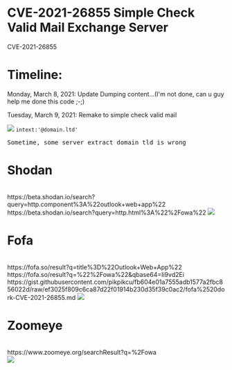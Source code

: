 # CVE-2021-26855 Simple Check Valid Mail Exchange Server
CVE-2021-26855
<h1>Timeline:</h1>
<p>Monday, March 8, 2021: Update Dumping content...(I'm not done, can u guy help me done this code ;-;)</p>
<p>Tuesday, March 9, 2021: Remake to simple check valid mail</p>
<img src="https://i.imgur.com/098HKFd.png"/>
<code>intext:'@domain.ltd'</code>
<pre>Sometime, some server extract domain tld is wrong</pre>
<h1>Shodan</h1><br>
https://beta.shodan.io/search?query=http.component%3A%22outlook+web+app%22
<br>https://beta.shodan.io/search?query=http.html%3A%22%2Fowa%22
<img src="https://i.imgur.com/yP2L4EA.png"/>
<h1>Fofa</h1>
<br>https://fofa.so/result?q=title%3D%22Outlook+Web+App%22
<br>https://fofa.so/result?q=%22%2Fowa%22&qbase64=Ii9vd2Ei
<br>https://gist.githubusercontent.com/pikpikcu/fb604e01a7555adb1577a2fbc856022d/raw/ef3025f809c6ca87d22f01914b230d35f39c0ac2/fofa%2520dork-CVE-2021-26855.md
<img src="https://i.imgur.com/Y5y1G2k.png"/>
<h1>Zoomeye</h1>
<br>https://www.zoomeye.org/searchResult?q=%2Fowa
<br><img src="https://i.imgur.com/r3ifnDD.png"/>
